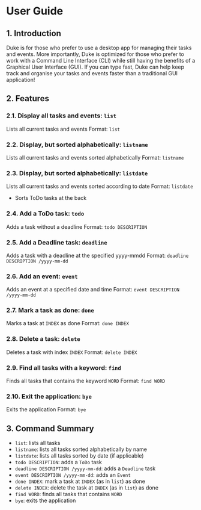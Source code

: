# User Guide

## 1. Introduction

Duke is for those who prefer to use a desktop app for managing their tasks and events. More importantly, Duke is optimized for those who prefer to work with a Command Line Interface (CLI) while still having the benefits of a Graphical User Interface (GUI). If you can type fast, Duke can help keep track and organise your tasks and events faster than a traditional GUI application!

## 2. Features 

### 2.1. Display all tasks and events: __`list`__

Lists all current tasks and events
Format: `list`

### 2.2. Display, but sorted alphabetically: __`listname`__

Lists all current tasks and events sorted alphabetically
Format: `listname`

### 2.3. Display, but sorted alphabetically: __`listdate`__

Lists all current tasks and events sorted according to date
Format: `listdate`

* Sorts ToDo tasks at the back


### 2.4. Add a ToDo task: __`todo`__

Adds a task without a deadline
Format: `todo DESCRIPTION`

### 2.5. Add a Deadline task: __`deadline`__

Adds a task with a deadline at the specified yyyy-mmdd
Format: `deadline DESCRIPTION /yyyy-mm-dd`

### 2.6. Add an event: __`event`__

Adds an event at a specified date and time
Format: `event DESCRIPTION /yyyy-mm-dd`

### 2.7. Mark a task as done: __`done`__

Marks a task at `INDEX` as done
Format: `done INDEX`

### 2.8. Delete a task: __`delete`__

Deletes a task with index `INDEX`
Format: `delete INDEX`

### 2.9. Find all tasks with a keyword: __`find`__

Finds all tasks that contains the keyword `WORD`
Format: `find WORD`

### 2.10. Exit the application: __`bye`__

Exits the application
Format: `bye`

## 3. Command Summary

* `list`: lists all tasks
* `listname`: lists all tasks sorted alphabetically by name
* `listdate`: lists all tasks sorted by date (if applicable)
* `todo DESCRIPTION`: adds a `ToDo` task
* `deadline DESCRIPTION /yyyy-mm-dd`: adds a `Deadline` task
* `event DESCRIPTION /yyyy-mm-dd`: adds an `Event`
* `done INDEX`: mark a task at `INDEX` (as in `list`) as done
* `delete INDEX`: delete the task at `INDEX` (as in `list`) as done
* `find WORD`: finds all tasks that contains `WORD`
* `bye`: exits the application

